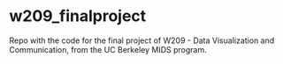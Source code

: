 # w209_finalproject
Repo with the code for the final project of W209 - Data Visualization and Communication, from the UC Berkeley MIDS program.
